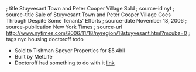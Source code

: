 ; title Stuyvesant Town and Peter Cooper Village Sold
; source-id nyt
; source-title Sale of Stuyvesant Town and Peter Cooper Village Goes Through Despite Some Tenants’ Efforts
; source-date November 18, 2006
; source-publication New York Times
; source-url http://www.nytimes.com/2006/11/18/nyregion/18stuyvesant.html?mcubz=0
; tags nyc housing doctoroff todo

- Sold to Tishman Speyer Properties for $5.4bil
- Built by MetLife
- Doctoroff had something to do with it [link](https://www.fastcodesign.com/90139632/how-the-chief-architect-of-new-new-york-envisions-future-of-cities)
